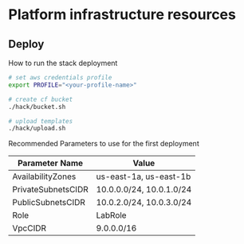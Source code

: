 # Platform infrastructure resources

## Deploy

How to run the stack deployment

```sh
# set aws credentials profile
export PROFILE="<your-profile-name>"

# create cf bucket
./hack/bucket.sh

# upload templates
./hack/upload.sh
```

Recommended Parameters to use for the first deployment

| Parameter Name     | Value                    |
| ------------------ | ------------------------ |
| AvailabilityZones  | us-east-1a, us-east-1b   |
| PrivateSubnetsCIDR | 10.0.0.0/24, 10.0.1.0/24 |
| PublicSubnetsCIDR  | 10.0.2.0/24, 10.0.3.0/24 |
| Role               | LabRole                  |
| VpcCIDR            | 9.0.0.0/16              |
